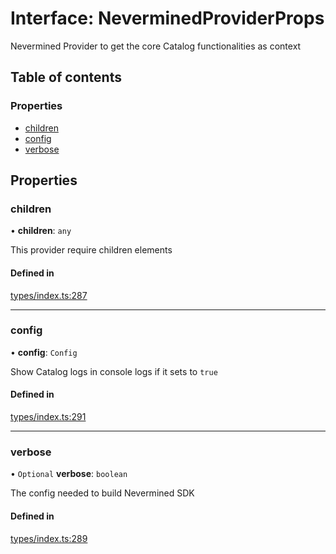 # Interface: NeverminedProviderProps

Nevermined Provider to get the core Catalog functionalities as context

## Table of contents

### Properties

- [children](NeverminedProviderProps.md#children)
- [config](NeverminedProviderProps.md#config)
- [verbose](NeverminedProviderProps.md#verbose)

## Properties

### children

• **children**: `any`

This provider require children elements

#### Defined in

[types/index.ts:287](https://github.com/nevermined-io/components-catalog/blob/0aa351b/lib/src/types/index.ts#L287)

___

### config

• **config**: `Config`

Show Catalog logs in console logs if it sets to `true`

#### Defined in

[types/index.ts:291](https://github.com/nevermined-io/components-catalog/blob/0aa351b/lib/src/types/index.ts#L291)

___

### verbose

• `Optional` **verbose**: `boolean`

The config needed to build Nevermined SDK

#### Defined in

[types/index.ts:289](https://github.com/nevermined-io/components-catalog/blob/0aa351b/lib/src/types/index.ts#L289)
